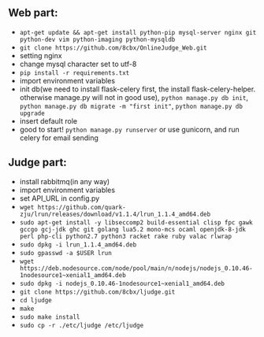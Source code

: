 ## Web part:
* `apt-get update && apt-get install python-pip mysql-server nginx git python-dev vim python-imaging python-mysqldb`
* `git clone https://github.com/8cbx/OnlineJudge_Web.git`
* setting nginx
* change mysql character set to utf-8
* `pip install -r requirements.txt`
* import environment variables
* init db(we need to install flask-celery first, the install flask-celery-helper. otherwise manage.py will not in good use), `python manage.py db init`, `python manage.py db migrate -m "first init"`, `python manage.py db upgrade`
* insert default role
* good to start! `python manage.py runserver` or use gunicorn, and run celery for email sending

## Judge part:

* install rabbitmq(in any way)
* import environment variables
* set API_URL in config.py
* `wget https://github.com/quark-zju/lrun/releases/download/v1.1.4/lrun_1.1.4_amd64.deb`
* `sudo apt-get install -y libseccomp2 build-essential clisp fpc gawk gccgo gcj-jdk ghc git golang lua5.2 mono-mcs ocaml openjdk-8-jdk perl php-cli python2.7 python3 racket rake ruby valac rlwrap`
* `sudo dpkg -i lrun_1.1.4_amd64.deb`
* `sudo gpasswd -a $USER lrun`
* `wget https://deb.nodesource.com/node/pool/main/n/nodejs/nodejs_0.10.46-1nodesource1~xenial1_amd64.deb`
* `sudo dpkg -i nodejs_0.10.46-1nodesource1~xenial1_amd64.deb`
* `git clone https://github.com/8cbx/ljudge.git`
* `cd ljudge`
* `make `
* `sudo make install`
* `sudo cp -r ./etc/ljudge /etc/ljudge`